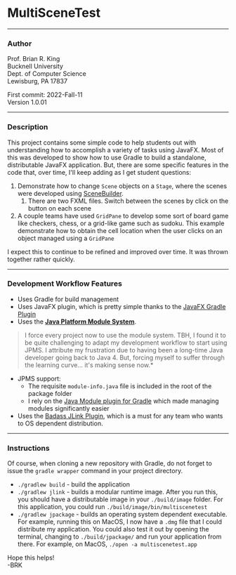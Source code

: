 
# MultiSceneTest

---
### Author
Prof. Brian R. King  
Bucknell University  
Dept. of Computer Science  
Lewisburg, PA 17837

First commit: 2022-Fall-11  
Version 1.0.01

---
### Description

This project contains some simple code to help students out with understanding how to accomplish a variety of tasks using JavaFX. Most of this was developed to show how to use Gradle to build a standalone, distributable JavaFX application. But, there are some specific features in the code that, over time, I'll keep adding as I get student questions:

1. Demonstrate how to change `Scene` objects on a `Stage`, where the scenes were developed using [SceneBuilder](https://gluonhq.com/products/scene-builder/).
    1. There are two FXML files. Switch between the scenes by click on the button on each scene
2. A couple teams have used `GridPane` to develop some sort of board game like checkers, chess, or a grid-like game such as sudoku. This example demonstrate how to obtain the cell location when the user clicks on an object managed using a `GridPane`

I expect this to continue to be refined and improved over time. It was thrown together rather quickly. 

---
### Development Workflow Features

* Uses Gradle for build management
* Uses JavaFX plugin, which is pretty simple thanks to the [JavaFX Gradle Plugin](https://github.com/openjfx/javafx-gradle-plugin)
* Uses the [**Java Platform Module System**](https://www.oracle.com/corporate/features/understanding-java-9-modules.html). 
> I force every project now to use the module system. TBH, I found it to be quite challenging to adapt my development workflow to start using JPMS. I attribute my frustration due to having been a long-time Java developer going back to Java 4. But, forcing myself to suffer through the learning curve... it's making sense now.*
* JPMS support:
  * The requisite `module-info.java` file is included in the root of the package folder
  * I rely on the [Java Module plugin for Gradle](https://github.com/java9-modularity/gradle-modules-plugin) which made managing modules significantly easier
* Uses the [Badass JLink Plugin](https://badass-jlink-plugin.beryx.org/releases/latest/), which is a must for any team who wants to OS dependent distribution.

---
### Instructions

Of course, when cloning a new repository with Gradle, do not forget to issue the `gradle wrapper` command in your project directory. 

* `./gradlew build` - build the application
*  `./gradlew jlink` - builds a modular runtime image. After you run this, you should have a distributable image in your `./build/image` folder. For this application, you could run `./build/image/bin/multiscenetest`
* `./gradlew jpackage` - builds an operating system dependent executable. For example, running this on MacOS, I now have a `.dmg` file that I could distribute my application. You could also test it out by opening the terminal, changing to `./build/jpackage/` and run your application from there. For example, on MacOS, `./open -a multiscenetest.app`

Hope this helps!  
-BRK